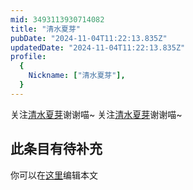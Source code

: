 ```yaml
---
mid: 3493113930714082
title: "清水夏芽"
pubDate: "2024-11-04T11:22:13.835Z"
updatedDate: "2024-11-04T11:22:13.835Z"
profile:
  {
    Nickname: ["清水夏芽"],
  }
---
```


关注[清水夏芽](https://space.bilibili.com/3493113930714082)谢谢喵~ 关注[清水夏芽](https://space.bilibili.com/3493113930714082)谢谢喵~

## 此条目有待补充
你可以在[这里](https://github.com/Yuhanawa/VTuber.ICU-Content/edit/master/v/清水夏芽/index.md)编辑本文
